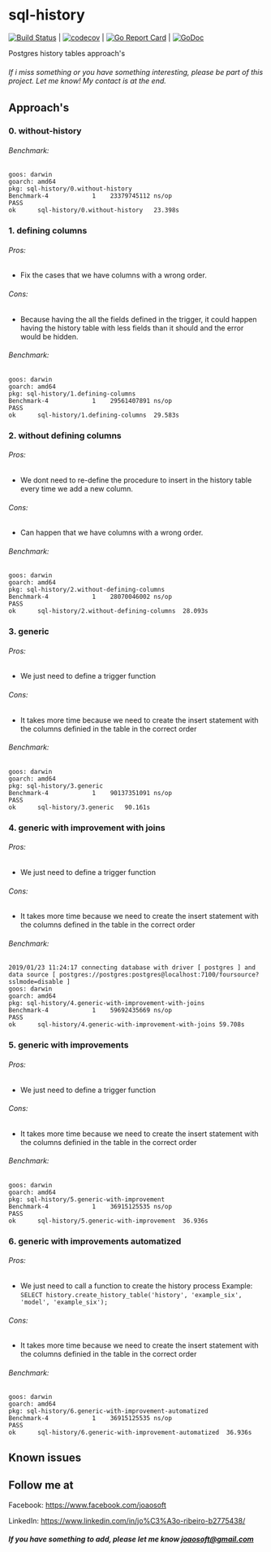 # sql-history
[![Build Status](https://travis-ci.org/joaosoft/sql-history.svg?branch=master)](https://travis-ci.org/joaosoft/sql-history) | [![codecov](https://codecov.io/gh/joaosoft/sql-history/branch/master/graph/badge.svg)](https://codecov.io/gh/joaosoft/sql-history) | [![Go Report Card](https://goreportcard.com/badge/github.com/joaosoft/sql-history)](https://goreportcard.com/report/github.com/joaosoft/sql-history) | [![GoDoc](https://godoc.org/github.com/joaosoft/sql-history?status.svg)](https://godoc.org/github.com/joaosoft/sql-history)

Postgres history tables approach's

###### If i miss something or you have something interesting, please be part of this project. Let me know! My contact is at the end.

## Approach's
### 0. without-history
###### Benchmark: 
````
goos: darwin
goarch: amd64
pkg: sql-history/0.without-history
Benchmark-4   	       1	23379745112 ns/op
PASS
ok  	sql-history/0.without-history	23.398s
````

### 1. defining columns
###### Pros: 
* Fix the cases that we have columns with a wrong order.  
###### Cons: 
* Because having the all the fields defined in the trigger, it could happen having the history table with less fields than it should and the error would be hidden.
###### Benchmark: 
````
goos: darwin
goarch: amd64
pkg: sql-history/1.defining-columns
Benchmark-4   	       1	29561407891 ns/op
PASS
ok  	sql-history/1.defining-columns	29.583s
````

### 2. without defining columns
###### Pros: 
* We dont need to re-define the procedure to insert in the history table every time we add a new column.  
###### Cons: 
* Can happen that we have columns with a wrong order.
###### Benchmark: 
````
goos: darwin
goarch: amd64
pkg: sql-history/2.without-defining-columns
Benchmark-4   	       1	28070046002 ns/op
PASS
ok  	sql-history/2.without-defining-columns	28.093s
````

### 3. generic
###### Pros: 
* We just need to define a trigger function  
###### Cons: 
* It takes more time because we need to create the insert statement with the columns definied in the table in the correct order
###### Benchmark: 
````
goos: darwin
goarch: amd64
pkg: sql-history/3.generic
Benchmark-4   	       1	90137351091 ns/op
PASS
ok  	sql-history/3.generic	90.161s
````

### 4. generic with improvement with joins
###### Pros: 
* We just need to define a trigger function  
###### Cons: 
* It takes more time because we need to create the insert statement with the columns defined in the table in the correct order
###### Benchmark: 
````
2019/01/23 11:24:17 connecting database with driver [ postgres ] and data source [ postgres://postgres:postgres@localhost:7100/foursource?sslmode=disable ]
goos: darwin
goarch: amd64
pkg: sql-history/4.generic-with-improvement-with-joins
Benchmark-4   	       1	59692435669 ns/op
PASS
ok  	sql-history/4.generic-with-improvement-with-joins 59.708s
````

### 5. generic with improvements
###### Pros: 
* We just need to define a trigger function  
###### Cons: 
* It takes more time because we need to create the insert statement with the columns definied in the table in the correct order
###### Benchmark: 
````
goos: darwin
goarch: amd64
pkg: sql-history/5.generic-with-improvement
Benchmark-4   	       1	36915125535 ns/op
PASS
ok  	sql-history/5.generic-with-improvement	36.936s
````

### 6. generic with improvements automatized
###### Pros: 
* We just need to call a function to create the history process
Example: ```SELECT history.create_history_table('history', 'example_six', 'model', 'example_six');``` 
###### Cons: 
* It takes more time because we need to create the insert statement with the columns definied in the table in the correct order
###### Benchmark: 
````
goos: darwin
goarch: amd64
pkg: sql-history/6.generic-with-improvement-automatized
Benchmark-4   	       1	36915125535 ns/op
PASS
ok  	sql-history/6.generic-with-improvement-automatized	36.936s
````



## Known issues

## Follow me at
Facebook: https://www.facebook.com/joaosoft

LinkedIn: https://www.linkedin.com/in/jo%C3%A3o-ribeiro-b2775438/

##### If you have something to add, please let me know joaosoft@gmail.com

